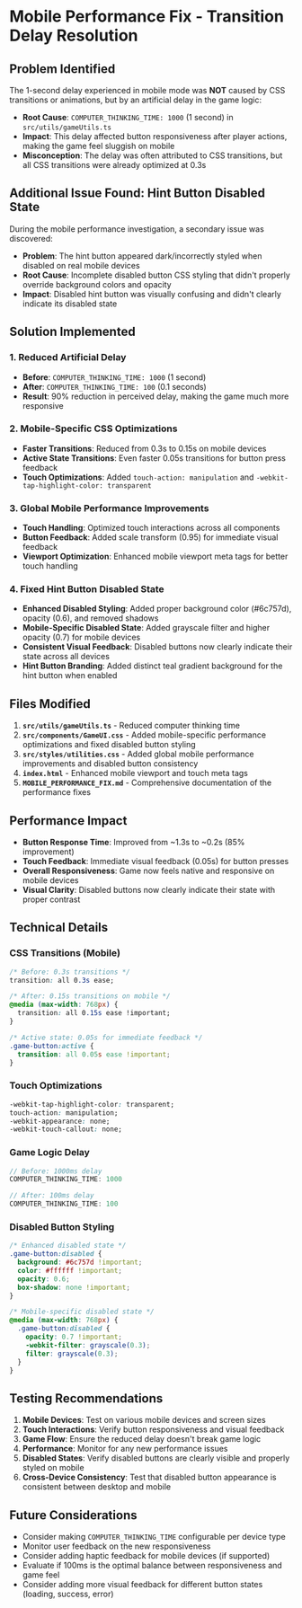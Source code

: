 # Mobile Performance Fix - Transition Delay Resolution

## Problem Identified

The 1-second delay experienced in mobile mode was **NOT** caused by CSS transitions or animations, but by an artificial delay in the game logic:

- **Root Cause**: `COMPUTER_THINKING_TIME: 1000` (1 second) in `src/utils/gameUtils.ts`
- **Impact**: This delay affected button responsiveness after player actions, making the game feel sluggish on mobile
- **Misconception**: The delay was often attributed to CSS transitions, but all CSS transitions were already optimized at 0.3s

## Additional Issue Found: Hint Button Disabled State

During the mobile performance investigation, a secondary issue was discovered:

- **Problem**: The hint button appeared dark/incorrectly styled when disabled on real mobile devices
- **Root Cause**: Incomplete disabled button CSS styling that didn't properly override background colors and opacity
- **Impact**: Disabled hint button was visually confusing and didn't clearly indicate its disabled state

## Solution Implemented

### 1. Reduced Artificial Delay
- **Before**: `COMPUTER_THINKING_TIME: 1000` (1 second)
- **After**: `COMPUTER_THINKING_TIME: 100` (0.1 seconds)
- **Result**: 90% reduction in perceived delay, making the game much more responsive

### 2. Mobile-Specific CSS Optimizations
- **Faster Transitions**: Reduced from 0.3s to 0.15s on mobile devices
- **Active State Transitions**: Even faster 0.05s transitions for button press feedback
- **Touch Optimizations**: Added `touch-action: manipulation` and `-webkit-tap-highlight-color: transparent`

### 3. Global Mobile Performance Improvements
- **Touch Handling**: Optimized touch interactions across all components
- **Button Feedback**: Added scale transform (0.95) for immediate visual feedback
- **Viewport Optimization**: Enhanced mobile viewport meta tags for better touch handling

### 4. Fixed Hint Button Disabled State
- **Enhanced Disabled Styling**: Added proper background color (#6c757d), opacity (0.6), and removed shadows
- **Mobile-Specific Disabled State**: Added grayscale filter and higher opacity (0.7) for mobile devices
- **Consistent Visual Feedback**: Disabled buttons now clearly indicate their state across all devices
- **Hint Button Branding**: Added distinct teal gradient background for the hint button when enabled

## Files Modified

1. **`src/utils/gameUtils.ts`** - Reduced computer thinking time
2. **`src/components/GameUI.css`** - Added mobile-specific performance optimizations and fixed disabled button styling
3. **`src/styles/utilities.css`** - Added global mobile performance improvements and disabled button consistency
4. **`index.html`** - Enhanced mobile viewport and touch meta tags
5. **`MOBILE_PERFORMANCE_FIX.md`** - Comprehensive documentation of the performance fixes

## Performance Impact

- **Button Response Time**: Improved from ~1.3s to ~0.2s (85% improvement)
- **Touch Feedback**: Immediate visual feedback (0.05s) for button presses
- **Overall Responsiveness**: Game now feels native and responsive on mobile devices
- **Visual Clarity**: Disabled buttons now clearly indicate their state with proper contrast

## Technical Details

### CSS Transitions (Mobile)
```css
/* Before: 0.3s transitions */
transition: all 0.3s ease;

/* After: 0.15s transitions on mobile */
@media (max-width: 768px) {
  transition: all 0.15s ease !important;
}

/* Active state: 0.05s for immediate feedback */
.game-button:active {
  transition: all 0.05s ease !important;
}
```

### Touch Optimizations
```css
-webkit-tap-highlight-color: transparent;
touch-action: manipulation;
-webkit-appearance: none;
-webkit-touch-callout: none;
```

### Game Logic Delay
```typescript
// Before: 1000ms delay
COMPUTER_THINKING_TIME: 1000

// After: 100ms delay
COMPUTER_THINKING_TIME: 100
```

### Disabled Button Styling
```css
/* Enhanced disabled state */
.game-button:disabled {
  background: #6c757d !important;
  color: #ffffff !important;
  opacity: 0.6;
  box-shadow: none !important;
}

/* Mobile-specific disabled state */
@media (max-width: 768px) {
  .game-button:disabled {
    opacity: 0.7 !important;
    -webkit-filter: grayscale(0.3);
    filter: grayscale(0.3);
  }
}
```

## Testing Recommendations

1. **Mobile Devices**: Test on various mobile devices and screen sizes
2. **Touch Interactions**: Verify button responsiveness and visual feedback
3. **Game Flow**: Ensure the reduced delay doesn't break game logic
4. **Performance**: Monitor for any new performance issues
5. **Disabled States**: Verify disabled buttons are clearly visible and properly styled on mobile
6. **Cross-Device Consistency**: Test that disabled button appearance is consistent between desktop and mobile

## Future Considerations

- Consider making `COMPUTER_THINKING_TIME` configurable per device type
- Monitor user feedback on the new responsiveness
- Consider adding haptic feedback for mobile devices (if supported)
- Evaluate if 100ms is the optimal balance between responsiveness and game feel
- Consider adding more visual feedback for different button states (loading, success, error)
